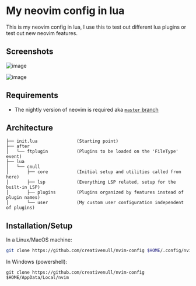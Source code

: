 # My neovim config in lua

This is my neovim config in lua, I use this to test out different lua plugins or test out new neovim features.

## Screenshots

![image](https://user-images.githubusercontent.com/3767728/138486473-292e0671-b7a0-4118-83ac-4d9c89251a72.png)

![image](https://user-images.githubusercontent.com/3767728/138497232-0c3cdbe0-6964-4950-8be2-aacb2c612a67.png)


## Requirements

+ The nightly version of neovim is required aka [`master` branch](https://github.com/neovim/neovim/tree/master)

## Architecture

```
├── init.lua               (Starting point)
├── after
│   └── ftplugin           (Plugins to be loaded on the 'FileType' event)
├── lua
│   └── cnull
│       ├── core           (Initial setup and utilities called from here)
│       ├── lsp            (Everything LSP related, setup for the built-in LSP)
│       ├── plugins        (Plugins organized by features instead of plugin names)
│       └── user           (My custom user configuration independent of plugins)
```

## Installation/Setup

In a Linux/MacOS machine:

```sh
git clone https://github.com/creativenull/nvim-config $HOME/.config/nvim
```

In Windows (powershell):

```
git clone https://github.com/creativenull/nvim-config $HOME/AppData/Local/nvim
```
